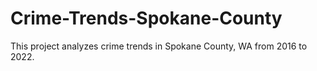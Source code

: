 # Crime-Trends-Spokane-County
This project analyzes crime trends in Spokane County, WA from 2016 to 2022.
